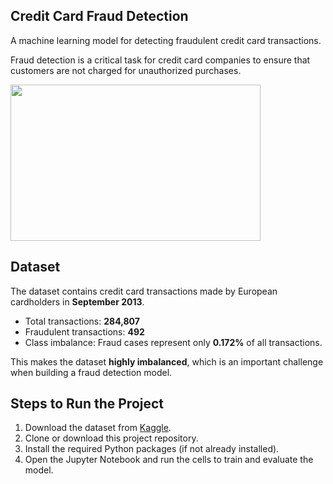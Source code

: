 
## Credit Card Fraud Detection

A machine learning model for detecting fraudulent credit card transactions.

Fraud detection is a critical task for credit card companies to ensure that customers are not charged for unauthorized purchases.

<img src="https://www.kaggle.com/mlg-ulb/creditcardfraud" width="400" height="250">  

## Dataset

The dataset contains credit card transactions made by European cardholders in **September 2013**.

* Total transactions: **284,807**
* Fraudulent transactions: **492**
* Class imbalance: Fraud cases represent only **0.172%** of all transactions.

This makes the dataset **highly imbalanced**, which is an important challenge when building a fraud detection model.

## Steps to Run the Project

1. Download the dataset from [Kaggle](https://www.kaggle.com/mlg-ulb/creditcardfraud).
2. Clone or download this project repository.
3. Install the required Python packages (if not already installed).
4. Open the Jupyter Notebook and run the cells to train and evaluate the model.

